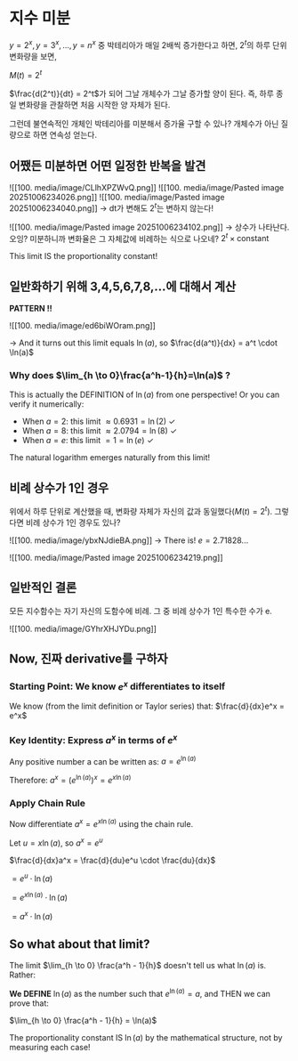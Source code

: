 # 지수 미분

$y = 2^x, y = 3^x, ..., y = n^x$ 중 박테리아가 매일 2배씩 증가한다고 하면, $2^t$의 하루 단위 변화량을 보면,

$M(t) = 2^t$

$\frac{d(2^t)}{dt} = 2^t$가 되어 그날 개체수가 그날 증가할 양이 된다. 즉, 하루 종일 변화량을 관찰하면 처음 시작한 양 자체가 된다.

그런데 불연속적인 개체인 박테리아를 미분해서 증가율 구할 수 있나? 개체수가 아닌 질량으로 하면 연속성 얻는다.

## 어쨌든 미분하면 어떤 일정한 반복을 발견

![[100. media/image/CLlhXPZWvQ.png]]
![[100. media/image/Pasted image 20251006234026.png]]
![[100. media/image/Pasted image 20251006234040.png]]
-> dt가 변해도 $2^t$는 변하지 않는다!

![[100. media/image/Pasted image 20251006234102.png]]
-> 상수가 나타난다. 오잉? 미분하니까 변화율은 그 자체값에 비례하는 식으로 나오네? $2^t \times \text{constant}$

This limit IS the proportionality constant!

## 일반화하기 위해 3,4,5,6,7,8,...에 대해서 계산

**PATTERN !!**

![[100. media/image/ed6biWOram.png]]

-> And it turns out this limit equals $\ln(a)$, so $\frac{d(a^t)}{dx} = a^t \cdot \ln(a)$

### Why does $\lim_{h \to 0}\frac{a^h-1}{h}=\ln(a)$ ?

This is actually the DEFINITION of $\ln(a)$ from one perspective! Or you can verify it numerically:

- When $a=2$: this limit $\approx 0.6931 = \ln(2)$ ✓
- When $a=8$: this limit $\approx 2.0794 = \ln(8)$ ✓
- When $a=e$: this limit $=1=\ln(e)$ ✓

The natural logarithm emerges naturally from this limit!

## 비례 상수가 1인 경우

위에서 하루 단위로 계산했을 때, 변화량 자체가 자신의 값과 동일했다($M(t) = 2^t$). 그렇다면 비례 상수가 1인 경우도 있나?

![[100. media/image/ybxNJdieBA.png]]
-> There is! $e = 2.71828...$

![[100. media/image/Pasted image 20251006234219.png]]

## 일반적인 결론

모든 지수함수는 자기 자신의 도함수에 비례.
그 중 비례 상수가 1인 특수한 수가 e.

![[100. media/image/GYhrXHJYDu.png]]

## Now, 진짜 derivative를 구하자

### Starting Point: We know $e^x$ differentiates to itself

We know (from the limit definition or Taylor series) that:
$\frac{d}{dx}e^x = e^x$

### Key Identity: Express $a^x$ in terms of $e^x$

Any positive number a can be written as: $a = e^{\ln(a)}$

Therefore: $a^x = (e^{\ln(a)})^x = e^{x \ln(a)}$

### Apply Chain Rule

Now differentiate $a^x = e^{x \ln(a)}$ using the chain rule.

Let $u = x \ln(a)$, so $a^x = e^u$

$\frac{d}{dx}a^x = \frac{d}{du}e^u \cdot \frac{du}{dx}$

$= e^u \cdot \ln(a)$

$= e^{x\ln(a)} \cdot \ln(a)$

$= a^x \cdot \ln(a)$

## So what about that limit?

The limit $\lim_{h \to 0} \frac{a^h - 1}{h}$ doesn't tell us what $\ln(a)$ is. Rather:

**We DEFINE** $\ln(a)$ as the number such that $e^{\ln(a)} = a$, and THEN we can prove that:

$\lim_{h \to 0} \frac{a^h - 1}{h} = \ln(a)$

The proportionality constant IS $\ln(a)$ by the mathematical structure, not by measuring each case!
